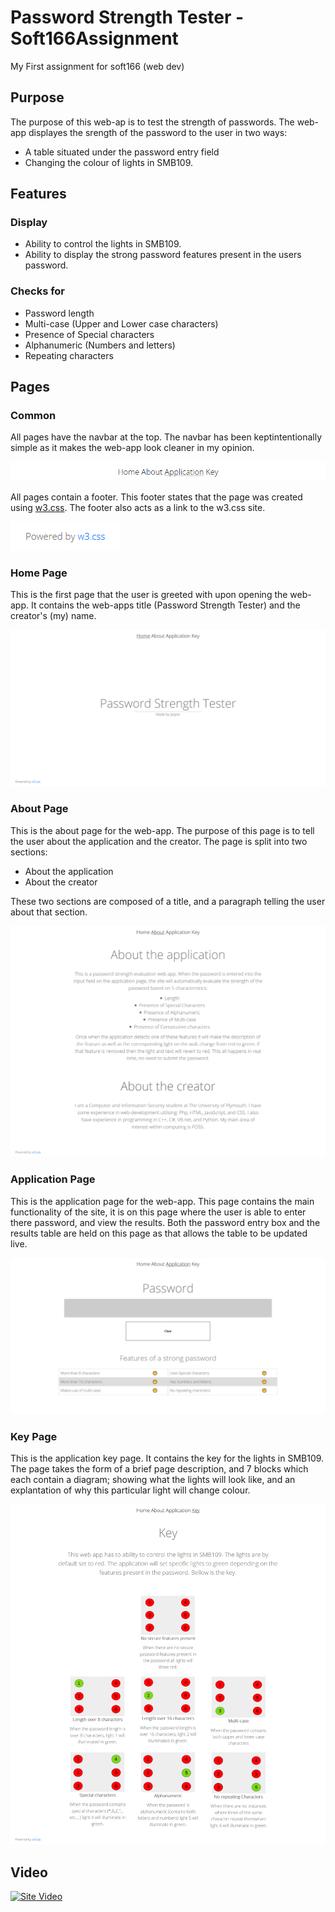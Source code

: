 # Password Strength Tester - Soft166Assignment
My First assignment for soft166 (web dev) 

## Purpose 
The purpose of this web-ap is to test the strength of passwords. The web-app displayes the srength of the password to the user in two ways:
- A table situated under the password entry field
- Changing the colour of lights in SMB109. 

## Features 

### Display 
- Ability to control the lights in SMB109. 
- Ability to display the strong password features present in the users password. 

### Checks for 
- Password length 
- Multi-case (Upper and Lower case characters) 
- Presence of Special characters 
- Alphanumeric (Numbers and letters)
- Repeating characters 

## Pages 

### Common 

All pages have the navbar at the top. The navbar has been keptintentionally simple as it makes the web-app look cleaner in my opinion.

![The navbar](https://github.com/Jasper-27/Soft166Assignment/blob/master/screenshots/navbar.png "Navbar")

All pages contain a footer. This footer states that the page was created using [w3.css](https://www.w3schools.com/w3css/). The footer also acts as a link to the w3.css site. 

![The w3.css footer](https://github.com/Jasper-27/Soft166Assignment/blob/master/screenshots/footer.png "Footer")

### Home Page 

This is the first page that the user is greeted with upon opening the web-app. It contains the web-apps title (Password Strength Tester) and the creator's (my) name. 

![The web-app home page](https://github.com/Jasper-27/Soft166Assignment/blob/master/screenshots/homePage.png "Home Page")

### About Page 

This is the about page for the web-app. The purpose of this page is to tell the user about the application and the creator. The page is split into two sections:

- About the application 
- About the creator 

These two sections are composed of a title, and a paragraph telling the user about that section. 

![The web-app about page](https://github.com/Jasper-27/Soft166Assignment/blob/master/screenshots/aboutPage.png "About Page")

### Application Page

This is the application page for the web-app. This page contains the main functionality of the site, it is on this page where the user is able to enter there password, and view the results. Both the password entry box and the results table are held on this page as that allows the table to be updated live.

![The web-app application page](https://github.com/Jasper-27/Soft166Assignment/blob/master/screenshots/passwordPage2.png "Application Page")

### Key Page

This is the application key page. It contains the key for the lights in SMB109. The page takes the form of a brief page description, and 7 blocks which each contain a diagram; showing what the lights will look like, and an explantation of why this particular light will change colour.

![The key application page](https://github.com/Jasper-27/Soft166Assignment/blob/master/screenshots/keyPage.png "Key Page")


## Video 

[![Site Video](http://img.youtube.com/vi/RxzDLjRWgbs/0.jpg)](http://www.youtube.com/watch?v=RxzDLjRWgbs)
